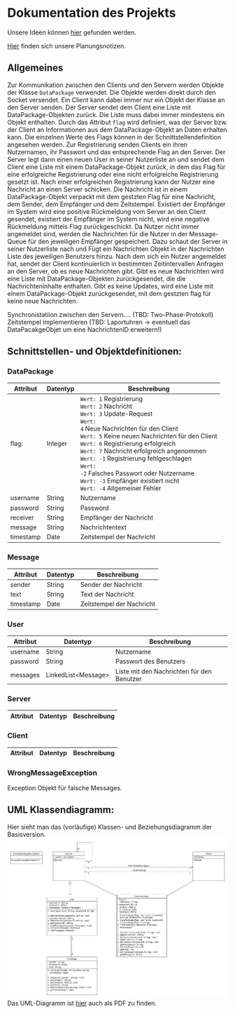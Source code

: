# Dokumentation des Projekts
Unsere Ideen können [hier](https://github.com/NerdyStuff/VerteilteSysteme/new/master/Documentation/Ideas) gefunden werden.

[Hier](https://github.com/NerdyStuff/VerteilteSysteme/tree/master/Documentation/Planning) finden sich unsere Planungsnotizen.

## Allgemeines
Zur Kommunikation zwischen den Clients und den Servern werden Objekte der Klasse <code>DataPackage</code> verwendet.
Die Objekte werden direkt durch den Socket versendet.
Ein Client kann dabei immer nur ein Objekt der Klasse an den Server senden. Der Server sendet dem Client eine Liste mit DataPackage-Objekten zurück. Die Liste muss dabei immer mindestens ein Objekt enthalten. Durch das Attribut <code>flag</code> wird definiert, was der Server bzw. der Client an Informationen aus dem DataPackage-Objekt an Daten erhalten kann. Die einzelnen Werte des Flags können in der Schnittstellendefinition angesehen werden.
Zur Registrierung senden Clients ein ihren Nutzernamen, ihr Passwort und das entsprechende Flag an den Server. Der Server legt dann einen neuen User in seiner Nutzerliste an und sendet dem Client eine Liste mit einem DataPackage-Objekt zurück, in dem das Flag für eine erfolgreiche Registrierung oder eine nicht erfolgreiche Registrierung gesetzt ist. Nach einer erfolgreichen Registrierung kann der Nutzer eine Nachricht an einen Server schicken. Die Nachricht ist in einem DataPackage-Objekt verpackt mit dem gestzten Flag für eine Nachricht, dem Sender, dem Empfänger und dem Zeitstempel. Existiert der Empfänger im System wird eine positive Rückmeldung vom Server an den Client gesendet, existiert der Empfänger im System nicht, wird eine negative Rückmeldung mittels Flag zurückgeschickt.
Da Nutzer nicht immer angemeldet sind, werden die Nachrichten für die Nutzer in der Message-Queue für den jeweiligen Empfänger gespeichert. Dazu schaut der Server in seiner Nutzerliste nach und Fügt ein Nachrichten Objekt in der Nachrichten Liste des jeweiligen Benutzers hinzu.
Nach dem sich ein Nutzer angemeldet hat, sendet der Client kontinuierlich in bestimmten Zeitintervallen Anfragen an den Server, ob es neue Nachrichten gibt. Gibt es neue Nachrichten wird eine Liste mit DataPackage-Objekten zurückgesendet, die die Nachrichteninhalte enthalten. Gibt es keine Updates, wird eine Liste mit einem DataPackage-Objekt zurückgesendet, mit dem gestzten flag für keine neue Nachrichten.

Synchronistatiion zwischen den Servern.... (TBD: Two-Phase-Protokoll)
Zeitstempel implementieren (TBD: Laportuhren -> eventuell das DataPacakgeObjet um eine NachrichtenID erweitern!)

## Schnittstellen- und Objektdefinitionen:

### DataPackage
| Attribut | Datentyp | Beschreibung |
| -------- | -------- | ------------ |
| flag:    | Integer  | <code>Wert: 1</code> Registrierung <br> <code>Wert: 2</code> Nachricht <br> <code>Wert: 3</code> Update-Request <br> <code>Wert: 4</code> Neue Nachrichten für den Client <br> <code>Wert: 5</code> Keine neuen Nachrichten für den Client <br> <code>Wert: 6</code> Registrierung erfolgreich <br> <code>Wert: 7</code> Nachricht erfolgreich angenommen <br> <code>Wert: -1</code> Registrierung fehlgeschlagen <br> <code>Wert: -2</code> Falsches Passwort oder Nutzername <br> <code>Wert: -3</code> Empfänger existiert nicht <br> <code>Wert: -4</code> Allgemeiner Fehler|
| username | String | Nutzername |
| password | String | Password |
| receiver | String | Empfänger der Nachricht |
| message  | String | Nachrichtentext |
| timestamp| Date   | Zeitstempel der Nachricht|

### Message
| Attribut  | Datentyp | Beschreibung |
| --------- | -------- | ------------ |
| sender    | String   | Sender der Nachricht |
| text      | String   | Text der Nachricht |
| timestamp | Date     | Zeitstempel der Nachricht |

### User
| Attribut | Datentyp | Beschreibung |
| -------- | -------- | ------------ |
| username | String   | Nutzername |
| password | String   | Passwort des Benutzers |
| messages | LinkedList\<Message\> | Liste mit den Nachrichten für den Benutzer |
  
### Server
| Attribut | Datentyp | Beschreibung |
| -------- | -------- | ------------ |

### Client
| Attribut | Datentyp | Beschreibung |
| -------- | -------- | ------------ |

### WrongMessageException
Exception Objekt für falsche Messages.

## UML Klassendiagramm:
Hier sieht man das (vorläufige) Klassen- und Beziehungsdiagramm der Basisversion.
<br>
![UML-Klassendiagramm](https://github.com/NerdyStuff/VerteilteSysteme/blob/master/Documentation/Files/uml_diagramm.png)
Das UML-Diagramm ist [hier](https://github.com/NerdyStuff/VerteilteSysteme/blob/master/Documentation/Files/uml_diagramm.pdf) auch als PDF zu finden.
